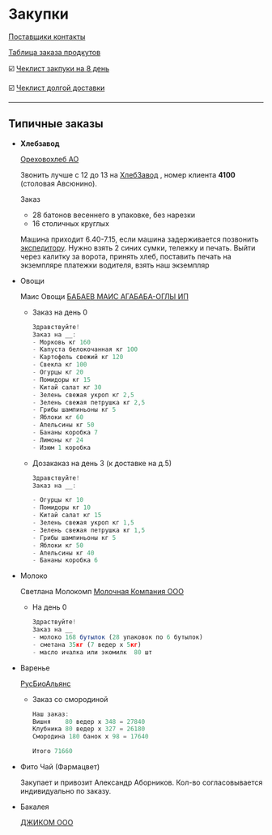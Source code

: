 # Закупки

[Поставщики контакты](%D0%97%D0%B0%D0%BA%D1%83%D0%BF%D0%BA%D0%B8%20bb681af40ba243f781f28541b8053fbf/%D0%9F%D0%BE%D1%81%D1%82%D0%B0%D0%B2%D1%89%D0%B8%D0%BA%D0%B8%20%D0%BA%D0%BE%D0%BD%D1%82%D0%B0%D0%BA%D1%82%D1%8B%20885b381e7f8a4ea79947ea7586c13961.csv)

[Таблица заказа продкутов](https://drive.google.com/open?id=12pHNdx0-IJhOKIMHl2S04tQlhBhW9R12&authuser=ru.vipassana%40gmail.com&usp=drive_fs)

☑️ [Чеклист закпуки на 8 день](https://docs.google.com/spreadsheets/d/19xejCfseLffDZQU3Nx_bu5xeGX0bKh0c/edit#gid=1361099620)

☑️ [Чеклист долгой доставки](https://docs.google.com/spreadsheets/d/19xejCfseLffDZQU3Nx_bu5xeGX0bKh0c/edit#gid=691878716)

---

## Типичные заказы

- **Хлебзавод**
    
    [Ореховохлеб АО](%D0%97%D0%B0%D0%BA%D1%83%D0%BF%D0%BA%D0%B8%20bb681af40ba243f781f28541b8053fbf/%D0%9F%D0%BE%D1%81%D1%82%D0%B0%D0%B2%D1%89%D0%B8%D0%BA%D0%B8%20%D0%BA%D0%BE%D0%BD%D1%82%D0%B0%D0%BA%D1%82%D1%8B%20885b381e7f8a4ea79947ea7586c13961/%D0%9E%D1%80%D0%B5%D1%85%D0%BE%D0%B2%D0%BE%D1%85%D0%BB%D0%B5%D0%B1%20%D0%90%D0%9E%20263617d64eb9451b862615cfca644547.md) 
    
    Звонить лучше с 12 до 13 на [ХлебЗавод](tel:89067501843) , номер клиента **4100** (столовая Авсюнино).
    
    Заказ
    
    - 28 батонов весеннего в упаковке, без нарезки
    - 16 столичных круглых
    
    Машина приходит 6.40-7.15, если машина задерживается позвонить [экспедитору](tel:89067501840). Нужно взять 2 синих сумки, тележку и печать. Выйти через калитку за ворота, принять хлеб, поставить печать на экземпляре платежки водителя, взять наш экземпляр
    
- Овощи
    
    Маис Овощи [БАБАЕВ МАИС АГАБАБА-ОГЛЫ ИП](%D0%97%D0%B0%D0%BA%D1%83%D0%BF%D0%BA%D0%B8%20bb681af40ba243f781f28541b8053fbf/%D0%9F%D0%BE%D1%81%D1%82%D0%B0%D0%B2%D1%89%D0%B8%D0%BA%D0%B8%20%D0%BA%D0%BE%D0%BD%D1%82%D0%B0%D0%BA%D1%82%D1%8B%20885b381e7f8a4ea79947ea7586c13961/%D0%91%D0%90%D0%91%D0%90%D0%95%D0%92%20%D0%9C%D0%90%D0%98%D0%A1%20%D0%90%D0%93%D0%90%D0%91%D0%90%D0%91%D0%90-%D0%9E%D0%93%D0%9B%D0%AB%20%D0%98%D0%9F%2007c1e38dcb854663b16ec202c5e7b805.md) 
    
    - Заказ на день 0
        
        ```jsx
        Здравствуйте!
        Заказ на __:
        - Морковь кг 160
        - Капуста белокочанная кг 100
        - Картофель свежий кг 120
        - Свекла кг 100
        - Огурцы кг 20
        - Помидоры кг 15
        - Китай салат кг 30
        - Зелень свежая укроп кг 2,5
        - Зелень свежая петрушка кг 2,5
        - Грибы шампиньоны кг 5
        - Яблоки кг 60
        - Апельсины кг 50
        - Бананы коробка 7
        - Лимоны кг 24
        - Изюм 1 коробка
        ```
        
    - Дозакаказ на день 3 (к доставке на д.5)
        
        ```jsx
        Здравствуйте!
        Заказ на __:
        
        - Огурцы кг 10
        - Помидоры кг 10
        - Китай салат кг 15
        - Зелень свежая укроп кг 1,5
        - Зелень свежая петрушка кг 1,5
        - Грибы шампиньоны кг 5
        - Яблоки кг 50
        - Апельсины кг 40
        - Бананы коробка 6 
        ```
        
- Молоко
    
    Светлана Молокомп [Молочная Компания ООО](%D0%97%D0%B0%D0%BA%D1%83%D0%BF%D0%BA%D0%B8%20bb681af40ba243f781f28541b8053fbf/%D0%9F%D0%BE%D1%81%D1%82%D0%B0%D0%B2%D1%89%D0%B8%D0%BA%D0%B8%20%D0%BA%D0%BE%D0%BD%D1%82%D0%B0%D0%BA%D1%82%D1%8B%20885b381e7f8a4ea79947ea7586c13961/%D0%9C%D0%BE%D0%BB%D0%BE%D1%87%D0%BD%D0%B0%D1%8F%20%D0%9A%D0%BE%D0%BC%D0%BF%D0%B0%D0%BD%D0%B8%D1%8F%20%D0%9E%D0%9E%D0%9E%20d42ebd5c75634cd28a1e8eaa53b26bc0.md) 
    
    - На день 0
        
        ```jsx
        Здраствуйте!
        Заказ на __
        - молоко 168 бутылок (28 упаковок по 6 бутылок)
        - сметана 35кг (7 ведер х 5кг)
        - масло ичалка или экомилк  80 шт
        ```
        
- Варенье
    
    [РусБиоАльянс](%D0%97%D0%B0%D0%BA%D1%83%D0%BF%D0%BA%D0%B8%20bb681af40ba243f781f28541b8053fbf/%D0%9F%D0%BE%D1%81%D1%82%D0%B0%D0%B2%D1%89%D0%B8%D0%BA%D0%B8%20%D0%BA%D0%BE%D0%BD%D1%82%D0%B0%D0%BA%D1%82%D1%8B%20885b381e7f8a4ea79947ea7586c13961/%D0%A0%D1%83%D1%81%D0%91%D0%B8%D0%BE%D0%90%D0%BB%D1%8C%D1%8F%D0%BD%D1%81%20b6b773fd21e8414ea66883b939ae8bf5.md) 
    
    - Заказ со смородиной
        
        ```jsx
        Наш заказ:
        Вишня    80 ведер х 348 = 27840
        Клубника 80 ведер х 327 = 26180
        Смородина 180 банок х 98 = 17640
        
        Итого 71660
        ```
        
    
- Фито Чай (Фармацвет)
    
    Закупает и привозит Александр Аборников. Кол-во согласовывается индивидуально по заказу.
    
- Бакалея
    
    [ДЖИКОМ ООО](%D0%97%D0%B0%D0%BA%D1%83%D0%BF%D0%BA%D0%B8%20bb681af40ba243f781f28541b8053fbf/%D0%9F%D0%BE%D1%81%D1%82%D0%B0%D0%B2%D1%89%D0%B8%D0%BA%D0%B8%20%D0%BA%D0%BE%D0%BD%D1%82%D0%B0%D0%BA%D1%82%D1%8B%20885b381e7f8a4ea79947ea7586c13961/%D0%94%D0%96%D0%98%D0%9A%D0%9E%D0%9C%20%D0%9E%D0%9E%D0%9E%204da07d0411014d3bae683771371780ff.md)